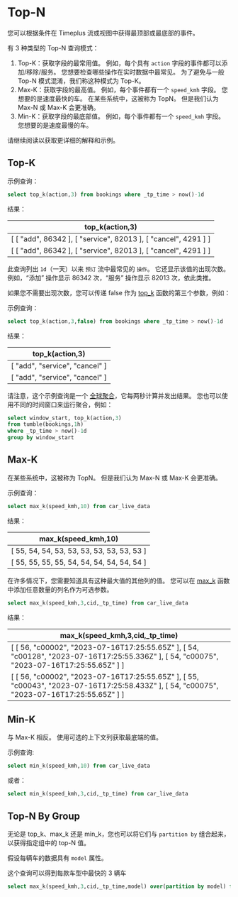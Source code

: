 # Top-N

您可以根据条件在 Timeplus 流或视图中获得最顶部或最底部的事件。

有 3 种类型的 Top-N 查询模式：

1. Top-K：获取字段的最常用值。 例如，每个具有 `action` 字段的事件都可以添加/移除/服务。 您想要检查哪些操作在实时数据中最常见。 为了避免与一般 Top-N 模式混淆，我们称这种模式为 Top-K。
2. Max-K：获取字段的最高值。 例如，每个事件都有一个 `speed_kmh` 字段。 您想要的是速度最快的车。 在某些系统中，这被称为 TopN。 但是我们认为 Max-N 或 Max-K 会更准确。
3. Min-K：获取字段的最底部值。 例如，每个事件都有一个 `speed_kmh` 字段。 您想要的是速度最慢的车。

请继续阅读以获取更详细的解释和示例。

## Top-K

示例查询：

```sql
select top_k(action,3) from bookings where _tp_time > now()-1d
```

结果：

| top_k(action,3)                                                |
| -------------------------------------------------------------- |
| [ [ "add", 86342 ], [ "service", 82013 ], [ "cancel", 4291 ] ] |
| [ [ "add", 86342 ], [ "service", 82013 ], [ "cancel", 4291 ] ] |

此查询列出 `1d`（一天）以来 `预订` 流中最常见的 `操作`。 它还显示该值的出现次数。 例如，“添加” 操作显示 86342 次，“服务” 操作显示 82013 次，依此类推。

如果您不需要出现次数，您可以传递 false 作为 [top_k](functions_for_agg#top_k) 函数的第三个参数，例如：

示例查询：

```sql
select top_k(action,3,false) from bookings where _tp_time > now()-1d
```

结果：

| top_k(action,3)                |
| ------------------------------ |
| [ "add", "service", "cancel" ] |
| [ "add", "service", "cancel" ] |

请注意，这个示例查询是一个 [全球聚合](query-syntax#global)，它每两秒计算并发出结果。 您也可以使用不同的时间窗口来运行聚合，例如：

```sql
select window_start, top_k(action,3) 
from tumble(bookings,1h) 
where _tp_time > now()-1d 
group by window_start
```

## Max-K

在某些系统中，这被称为 TopN。 但是我们认为 Max-N 或 Max-K 会更准确。

示例查询：

```sql
select max_k(speed_kmh,10) from car_live_data
```

结果：

| max_k(speed_kmh,10)                      |
| ------------------------------------------ |
| [ 55, 54, 54, 53, 53, 53, 53, 53, 53, 53 ] |
| [ 55, 55, 55, 55, 54, 54, 54, 54, 54, 54 ] |

在许多情况下，您需要知道具有这种最大值的其他列的值。 您可以在 [max_k](functions_for_agg#max_k) 函数中添加任意数量的列名作为可选参数。

```sql
select max_k(speed_kmh,3,cid,_tp_time) from car_live_data
```

结果：

| max_k(speed_kmh,3,cid,_tp_time)                                                                                                        |
| ------------------------------------------------------------------------------------------------------------------------------------------ |
| [ [ 56, "c00002", "2023-07-16T17:25:55.65Z" ], [ 54, "c00128", "2023-07-16T17:25:55.336Z" ], [ 54, "c00075", "2023-07-16T17:25:55.65Z" ] ] |
| [ [ 56, "c00002", "2023-07-16T17:25:55.65Z" ], [ 55, "c00043", "2023-07-16T17:25:58.433Z" ], [ 54, "c00075", "2023-07-16T17:25:55.65Z" ] ] |

## Min-K

与 Max-K 相反。 使用可选的上下文列获取最底端的值。

示例查询:

```sql
select min_k(speed_kmh,10) from car_live_data
```

或者：

```sql
select min_k(speed_kmh,3,cid,_tp_time) from car_live_data
```



## Top-N By Group

无论是 top_k、max_k 还是 min_k，您也可以将它们与 `partition by` 组合起来，以获得指定组中的 top-N 值。

假设每辆车的数据具有 `model` 属性。

这个查询可以得到每款车型中最快的 3 辆车

```sql
select max_k(speed_kmh,3,cid,_tp_time,model) over(partition by model) from car_live_data
```

